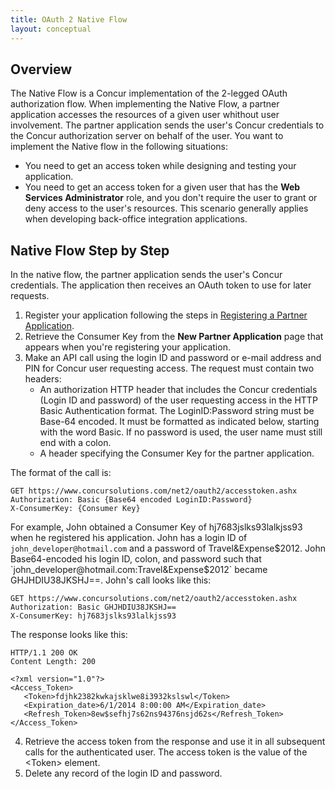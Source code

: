 ```yaml
---
title: OAuth 2 Native Flow
layout: conceptual
---
```





##  Overview

The Native Flow is a Concur implementation of the 2-legged OAuth authorization flow. When implementing the Native Flow, a partner application accesses the resources of a given user whithout user involvement. The partner application sends the user's Concur credentials to the Concur authorization server on behalf of the user. You want to implement the Native flow in the following situations:

* You need to get an access token while designing and testing your application.
* You need to get an access token for a given user that has the **Web Services Administrator** role, and you don't require the user to grant or deny access to the user's resources. This scenario generally applies when developing back-office integration applications.

##  Native Flow Step by Step

In the native flow, the partner application sends the user's Concur credentials. The application then receives an OAuth token to use for later requests.

1. Register your application following the steps in [Registering a Partner Application][1].
2. Retrieve the Consumer Key from the **New Partner Application** page that appears when you're registering your application.
3. Make an API call using the login ID and password or e-mail address and PIN for Concur user requesting access. The request must contain two headers:
    * An authorization HTTP header that includes the Concur credentials (Login ID and password) of the user requesting access in the HTTP Basic Authentication format. The LoginID:Password string must be Base-64 encoded. It must be formatted as indicated below, starting with the word Basic. If no password is used, the user name must still end with a colon.
    * A header specifying the Consumer Key for the partner application.

The format of the call is:

```
GET https://www.concursolutions.com/net2/oauth2/accesstoken.ashx
Authorization: Basic {Base64 encoded LoginID:Password}
X-ConsumerKey: {Consumer Key}
```

For example, John obtained a Consumer Key of hj7683jslks93lalkjss93 when he registered his application. John has a login ID of `john_developer@hotmail.com` and a password of Travel&Expense$2012. John Base64-encoded his login ID, colon, and password such that `john_developer@hotmail.com:Travel&Expense$2012` became GHJHDIU38JKSHJ==. John's call looks like this:

```
GET https://www.concursolutions.com/net2/oauth2/accesstoken.ashx
Authorization: Basic GHJHDIU38JKSHJ==
X-ConsumerKey: hj7683jslks93lalkjss93
```

The response looks like this:

```
HTTP/1.1 200 OK
Content Length: 200

<?xml version="1.0"?>
<Access_Token>
   <Token>fdjhk2382kwkajsklwe8i3932kslswl</Token>
   <Expiration_date>6/1/2014 8:00:00 AM</Expiration_date>
   <Refresh_Token>8ew$sefhj7s62ns94376nsjd62s</Refresh_Token>
</Access_Token>
```

4. Retrieve the access token from the response and use it in all subsequent calls for the authenticated user. The access token is the value of the &lt;Token&gt; element.
5. Delete any record of the login ID and password.



[1]: https://developer.concur.com/overview/partner-applications
